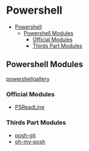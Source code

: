# Powershell
<!-- TOC -->

- [Powershell](#powershell)
  - [Powershell Modules](#powershell-modules)
    - [Official Modules](#official-modules)
    - [Thirds Part Modules](#thirds-part-modules)

<!-- /TOC -->

## Powershell Modules

<a href="https://www.powershellgallery.com/" target="_blank">powershellgallery</a>

### Official Modules

- <a href="https://www.powershellgallery.com/packages/PSReadLine/" target="_blank">PSReadLine</a>

### Thirds Part Modules

- <a href="https://www.powershellgallery.com/packages/posh-git/" target="_blank">posh-git</a>
- <a href="https://www.powershellgallery.com/packages/oh-my-posh/" target="_blank">oh-my-posh</a>